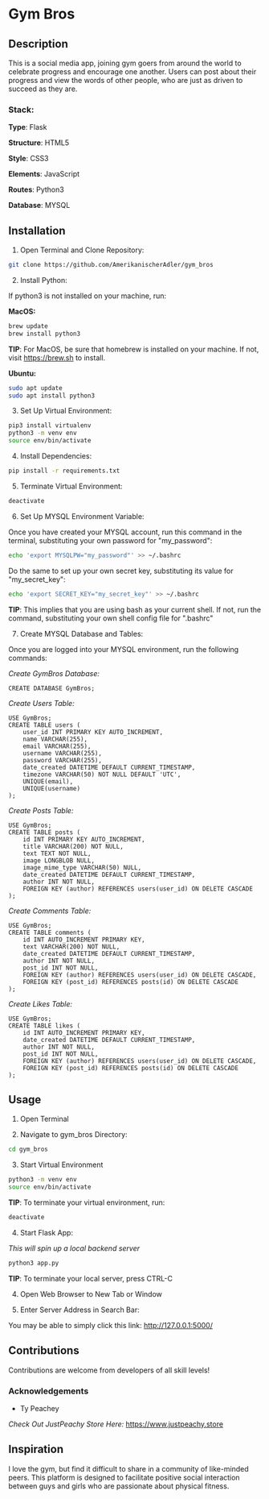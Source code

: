 # Gym Bros

## Description

This is a social media app, joining gym goers from around the world to celebrate progress and encourage one another. Users can post about their progress and view the words of other people, who are just as driven to succeed as they are.

### Stack:

**Type**: Flask

**Structure**: HTML5

**Style**: CSS3

**Elements**: JavaScript

**Routes**: Python3

**Database**: MYSQL

## Installation

1) Open Terminal and Clone Repository:

```bash
git clone https://github.com/AmerikanischerAdler/gym_bros
```

2) Install Python:

If python3 is not installed on your machine, run:

**MacOS:**

```bash
brew update 
brew install python3
``` 

**TIP**: For MacOS, be sure that homebrew is installed on your machine. If not, visit https://brew.sh to install.

**Ubuntu:**

```bash
sudo apt update 
sudo apt install python3
```

3) Set Up Virtual Environment:

```bash
pip3 install virtualenv
python3 -m venv env
source env/bin/activate
```

4) Install Dependencies:

```bash
pip install -r requirements.txt
```

5) Terminate Virtual Environment:

```bash 
deactivate
```

6) Set Up MYSQL Environment Variable:

Once you have created your MYSQL account, run this command in the terminal, substituting your own password for "my_password":

```bash
echo 'export MYSQLPW="my_password"' >> ~/.bashrc
```

Do the same to set up your own secret key, substituting its value for "my_secret_key":

```bash
echo 'export SECRET_KEY="my_secret_key"' >> ~/.bashrc
```

**TIP**: This implies that you are using bash as your current shell. If not, run
the command, substituting your own shell config file for ".bashrc"

7) Create MYSQL Database and Tables:

Once you are logged into your MYSQL environment, run the following commands:

*Create GymBros Database:*

```mysql
CREATE DATABASE GymBros;
```

*Create Users Table:*

```mysql
USE GymBros;
CREATE TABLE users (
    user_id INT PRIMARY KEY AUTO_INCREMENT, 
    name VARCHAR(255), 
    email VARCHAR(255), 
    username VARCHAR(255), 
    password VARCHAR(255),
    date_created DATETIME DEFAULT CURRENT_TIMESTAMP,
    timezone VARCHAR(50) NOT NULL DEFAULT 'UTC',
    UNIQUE(email),
    UNIQUE(username)
);
``` 

*Create Posts Table:*

```mysql
USE GymBros;
CREATE TABLE posts (
    id INT PRIMARY KEY AUTO_INCREMENT,
    title VARCHAR(200) NOT NULL,
    text TEXT NOT NULL,
    image LONGBLOB NULL,
    image_mime_type VARCHAR(50) NULL,
    date_created DATETIME DEFAULT CURRENT_TIMESTAMP,
    author INT NOT NULL,
    FOREIGN KEY (author) REFERENCES users(user_id) ON DELETE CASCADE
);
```

*Create Comments Table:*

```mysql
USE GymBros;
CREATE TABLE comments (
    id INT AUTO_INCREMENT PRIMARY KEY,
    text VARCHAR(200) NOT NULL,
    date_created DATETIME DEFAULT CURRENT_TIMESTAMP,
    author INT NOT NULL,
    post_id INT NOT NULL,
    FOREIGN KEY (author) REFERENCES users(user_id) ON DELETE CASCADE,
    FOREIGN KEY (post_id) REFERENCES posts(id) ON DELETE CASCADE
);
```

*Create Likes Table:*

```mysql
USE GymBros;
CREATE TABLE likes (
    id INT AUTO_INCREMENT PRIMARY KEY,
    date_created DATETIME DEFAULT CURRENT_TIMESTAMP,
    author INT NOT NULL,
    post_id INT NOT NULL,
    FOREIGN KEY (author) REFERENCES users(user_id) ON DELETE CASCADE,
    FOREIGN KEY (post_id) REFERENCES posts(id) ON DELETE CASCADE
);
```

## Usage

1) Open Terminal

2) Navigate to gym_bros Directory:

```bash
cd gym_bros
```

3) Start Virtual Environment

```bash
python3 -m venv env
source env/bin/activate
```

**TIP**: To terminate your virtual environment, run:

```bash
deactivate
```

4) Start Flask App:

*This will spin up a local backend server*

```bash
python3 app.py
```

**TIP**: To terminate your local server, press CTRL-C

4) Open Web Browser to New Tab or Window

5) Enter Server Address in Search Bar:

You may be able to simply click this link: http://127.0.0.1:5000/

## Contributions

Contributions are welcome from developers of all skill levels!

### Acknowledgements

* Ty Peachey

*Check Out JustPeachy Store Here:* https://www.justpeachy.store

## Inspiration

I love the gym, but find it difficult to share in a community of like-minded peers. This platform is designed to facilitate positive social interaction between guys and girls who are passionate about physical fitness.

